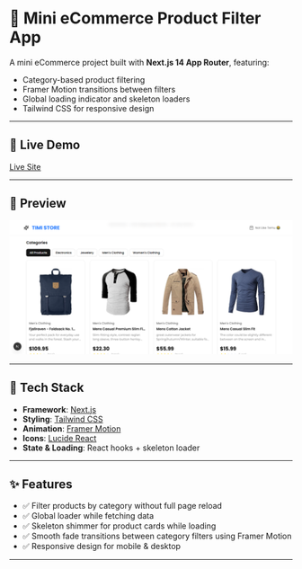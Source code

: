 # 🛒 Mini eCommerce Product Filter App

A mini eCommerce project built with **Next.js 14 App Router**, featuring:
- Category-based product filtering
- Framer Motion transitions between filters
- Global loading indicator and skeleton loaders
- Tailwind CSS for responsive design

---

## 🚀 Live Demo
[Live Site](https://product-display-test.vercel.app/)

---

## 📸 Preview

![screenshot](public/preview.png)

---

## 🧱 Tech Stack

- **Framework**: [Next.js](https://nextjs.org/)
- **Styling**: [Tailwind CSS](https://tailwindcss.com/)
- **Animation**: [Framer Motion](https://www.framer.com/motion/)
- **Icons**: [Lucide React](https://lucide.dev/)
- **State & Loading**: React hooks + skeleton loader

---

## ✨ Features

- ✅ Filter products by category without full page reload
- ✅ Global loader while fetching data
- ✅ Skeleton shimmer for product cards while loading
- ✅ Smooth fade transitions between category filters using Framer Motion
- ✅ Responsive design for mobile & desktop

---
